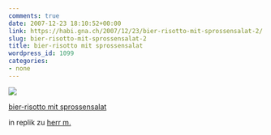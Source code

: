 ```yaml
---
comments: true
date: 2007-12-23 18:10:52+00:00
link: https://habi.gna.ch/2007/12/23/bier-risotto-mit-sprossensalat-2/
slug: bier-risotto-mit-sprossensalat-2
title: bier-risotto mit sprossensalat
wordpress_id: 1099
categories:
- none
---
```



 [![](https://static.flickr.com/2390/2131534038_874fec9c08_m.jpg)](https://www.flickr.com/photos/habi/2131534038/)
   

 
  [bier-risotto mit sprossensalat](https://www.flickr.com/photos/habi/2131534038/)
    

 



in replik zu [herr m.](http://bloxxs.ch/?p=1275)  

  

